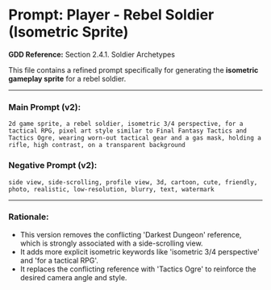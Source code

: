# Prompt: Player - Rebel Soldier (Isometric Sprite)

**GDD Reference:** Section 2.4.1. Soldier Archetypes

This file contains a refined prompt specifically for generating the **isometric gameplay sprite** for a rebel soldier.

---

### Main Prompt (v2):

```
2d game sprite, a rebel soldier, isometric 3/4 perspective, for a tactical RPG, pixel art style similar to Final Fantasy Tactics and Tactics Ogre, wearing worn-out tactical gear and a gas mask, holding a rifle, high contrast, on a transparent background
```

### Negative Prompt (v2):

```
side view, side-scrolling, profile view, 3d, cartoon, cute, friendly, photo, realistic, low-resolution, blurry, text, watermark
```

---

### Rationale:

-   This version removes the conflicting 'Darkest Dungeon' reference, which is strongly associated with a side-scrolling view.
-   It adds more explicit isometric keywords like 'isometric 3/4 perspective' and 'for a tactical RPG'.
-   It replaces the conflicting reference with 'Tactics Ogre' to reinforce the desired camera angle and style.
